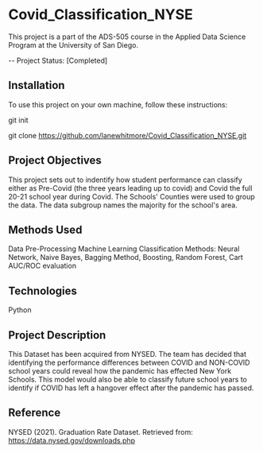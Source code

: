 # Covid_Classification_NYSE

 This project is a part of the ADS-505 course in the Applied Data Science Program at the University of San Diego. 

-- Project Status: [Completed]

## Installation

To use this project on your own machine, follow these instructions:

git init

git clone https://github.com/lanewhitmore/Covid_Classification_NYSE.git

## Project Objectives

This project sets out to indentify how student performance can classify either as Pre-Covid (the three years leading up to covid) and Covid the full 20-21 school year during Covid. The Schools' Counties were used to group the data. The data subgroup names the majority for the school's area.


## Methods Used

Data Pre-Processing
Machine Learning
Classification Methods: Neural Network, Naive Bayes, Bagging Method, Boosting, Random Forest, Cart
AUC/ROC evaluation

## Technologies

Python

## Project Description

This Dataset has been acquired from NYSED. The team has decided that identifying the performance differences between COVID and NON-COVID school years could reveal how the pandemic has effected New York Schools. This model would also be able to classify future school years to identify if COVID has left a hangover effect after the pandemic has passed. 

## Reference

NYSED (2021). Graduation Rate Dataset. Retrieved from: https://data.nysed.gov/downloads.php

